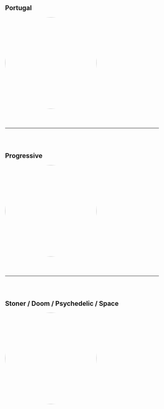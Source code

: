 
<style>
figure {
  border: 0px #cccccc solid;
  padding: 4px;
  margin: auto;
  align: center;
}

figcaption {
  background-color: white;
  color: black;
  font-style: bold;
  padding: 2px;
  text-align: center;
}
</style>

<h2>Portugal</h2>
<a href="https://radioninjapirata.github.io/radio_rockportugues.html" target="_blank"><img src="https://mosaic.scdn.co/640/ab67616d0000b2731b7223a4722a17c66ad0825eab67616d0000b2739380b44d4316f8c56bae4280ab67616d0000b273955001a52a422243d5998ac7ab67616d0000b273c17be33d84369910dd3683c0" height="300" width="auto" style="border-radius:50%"></a>

<br /> <br />
<hr style="height:2px;border-width:0;color:gray;background-color:gray"> 
<br /><br />

<h2>Progressive</h2>
<a href="https://radioninjapirata.github.io/radio_progrock.html" target="_blank"><img src="https://mosaic.scdn.co/640/ab67616d0000b27307aa55b0c0c1855ff8d617a7ab67616d0000b2731bd7d0442aa2c56fd2eb3bd9ab67616d0000b2732e2faa2200707442b1842457ab67616d0000b2737d36d5b25cacb9187209b28a" height="300" width="auto" style="border-radius:50%"></a>

<br /> <br />
<hr style="height:2px;border-width:0;color:gray;background-color:gray"> 
<br /><br />

<h2>Stoner / Doom / Psychedelic / Space</h2>
<a href="https://radioninjapirata.github.io/radio_stonerrock.html" target="_blank"><img src="https://mosaic.scdn.co/640/ab67616d0000b27304844e5e75becfda9ced94d1ab67616d0000b273b0e734a9e54a03b29dc7597eab67616d0000b273bf3bea228d1fce7cce66c5c6ab67616d0000b273d157f9173799d888fa25f196" height="300" width="auto" style="border-radius:50%"></a>

